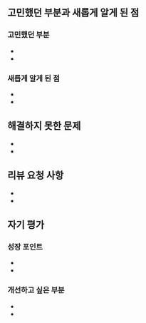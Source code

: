 ## 고민했던 부분과 새롭게 알게 된 점
<!-- 과제를 해결하면서 어려웠던 점이나 고민했던 부분, 그리고 새롭게 학습한 내용을 적어주세요. -->

### 고민했던 부분
- 
- 

### 새롭게 알게 된 점
- 
- 

## 해결하지 못한 문제
<!-- 현재 해결하지 못한 문제나 향후 개선이 필요한 부분을 작성해주세요. -->
- 
- 

## 리뷰 요청 사항
<!-- 특별히 피드백을 받고 싶은 부분이나 의견을 구하고 싶은 부분을 적어주세요. -->
- 
- 

## 자기 평가
<!-- 이번 과제를 통해 얻은 성장 포인트와 다음에 개선하고 싶은 부분을 작성해주세요. -->

### 성장 포인트
- 
- 

### 개선하고 싶은 부분
- 
-
